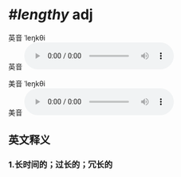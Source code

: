 # ***\#lengthy*** adj
英音 ˈleŋkθi  
英音
<audio src="./media/lengthy1_AAC.aac" controls="controls"></audio>

美音 ˈleŋkθi  
美音
<audio src="./media/lengthy2_AAC.aac" controls="controls"></audio>



  

英文释义
---
### 1.**长时间的；过长的；冗长的**  


